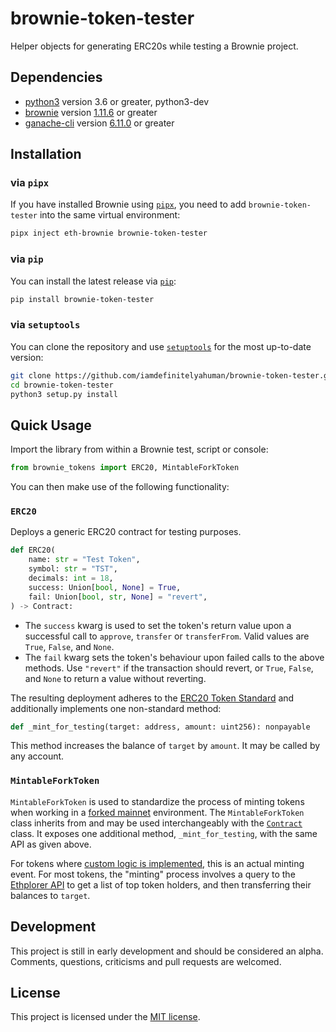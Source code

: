 # brownie-token-tester

Helper objects for generating ERC20s while testing a Brownie project.

## Dependencies

* [python3](https://www.python.org/downloads/release/python-368/) version 3.6 or greater, python3-dev
* [brownie](https://github.com/eth-brownie/brownie) version [1.11.6](https://github.com/eth-brownie/brownie/releases/tag/v1.11.6) or greater
* [ganache-cli](https://github.com/trufflesuite/ganache-cli) version [6.11.0](https://github.com/trufflesuite/ganache-cli/releases/tag/v6.11.0) or greater

## Installation

### via `pipx`

If you have installed Brownie using [`pipx`](https://github.com/pipxproject/pipx), you need to add `brownie-token-tester` into the same virtual environment:

```bash
pipx inject eth-brownie brownie-token-tester
```

### via `pip`

You can install the latest release via [`pip`](https://pypi.org/project/pip/):

```bash
pip install brownie-token-tester
```

### via `setuptools`

You can clone the repository and use [`setuptools`](https://github.com/pypa/setuptools) for the most up-to-date version:

```bash
git clone https://github.com/iamdefinitelyahuman/brownie-token-tester.git
cd brownie-token-tester
python3 setup.py install
```

## Quick Usage

Import the library from within a Brownie test, script or console:

```python
from brownie_tokens import ERC20, MintableForkToken
```

You can then make use of the following functionality:

### `ERC20`

Deploys a generic ERC20 contract for testing purposes.

```python
def ERC20(
    name: str = "Test Token",
    symbol: str = "TST",
    decimals: int = 18,
    success: Union[bool, None] = True,
    fail: Union[bool, str, None] = "revert",
) -> Contract:
```

* The `success` kwarg is used to set the token's return value upon a successful call to `approve`, `transfer` or `transferFrom`. Valid values are `True`, `False`, and `None`.
* The `fail` kwarg sets the token's behaviour upon failed calls to the above methods. Use `"revert"` if the transaction should revert, or `True`, `False`, and `None` to return a value without reverting.

The resulting deployment adheres to the [ERC20 Token Standard](https://eips.ethereum.org/EIPS/eip-20) and additionally implements one non-standard method:

```python
def _mint_for_testing(target: address, amount: uint256): nonpayable
```

This method increases the balance of `target` by `amount`. It may be called by any account.

### `MintableForkToken`

`MintableForkToken` is used to standardize the process of minting tokens when working in a [forked mainnet](https://eth-brownie.readthedocs.io/en/stable/network-management.html#using-a-forked-development-network) environment. The `MintableForkToken` class inherits from and may be used interchangeably with the [`Contract`](https://eth-brownie.readthedocs.io/en/stable/api-network.html#contract-and-projectcontract) class. It exposes one additional method, `_mint_for_testing`, with the same API as given above.

For tokens where [custom logic is implemented](https://github.com/iamdefinitelyahuman/brownie-token-tester/blob/master/brownie_tokens/forked.py#L52), this is an actual minting event. For most tokens, the "minting" process involves a query to the [Ethplorer API](https://github.com/EverexIO/Ethplorer/wiki/Ethplorer-API#get-top-token-holders) to get a list of top token holders, and then transferring their balances to `target`.

## Development

This project is still in early development and should be considered an alpha. Comments, questions, criticisms and pull requests are welcomed.

## License

This project is licensed under the [MIT license](LICENSE).
